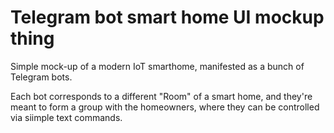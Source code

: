 # Telegram bot smart home UI mockup thing

Simple mock-up of a modern IoT smarthome, manifested as a bunch of Telegram
bots.

Each bot corresponds to a different "Room" of a smart home, and they're meant
to form a group with the homeowners, where they can be controlled via siimple
text commands.


